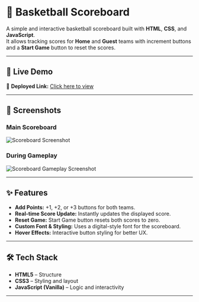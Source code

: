 # 🏀 Basketball Scoreboard

A simple and interactive basketball scoreboard built with **HTML**, **CSS**, and **JavaScript**.  
It allows tracking scores for **Home** and **Guest** teams with increment buttons and a **Start Game** button to reset the scores.

---

## 🚀 Live Demo
🔗 **Deployed Link:** [Click here to view](https://basketball-game-tracker.netlify.app/)

---

## 📸 Screenshots

### Main Scoreboard
![Scoreboard Screenshot](<img width="1919" height="1015" alt="main" src="https://github.com/user-attachments/assets/1d6168af-7bee-4e7f-9c9d-7dc004b791a7" />
)

### During Gameplay
![Scoreboard Gameplay Screenshot](<img width="1914" height="1022" alt="play" src="https://github.com/user-attachments/assets/034163a9-e1a3-44ad-ad5f-1caef613408a" />
)

---

## ✨ Features
- **Add Points:** +1, +2, or +3 buttons for both teams.
- **Real-time Score Update:** Instantly updates the displayed score.
- **Reset Game:** Start Game button resets both scores to zero.
- **Custom Font & Styling:** Uses a digital-style font for the scoreboard.
- **Hover Effects:** Interactive button styling for better UX.

---

## 🛠 Tech Stack
- **HTML5** – Structure
- **CSS3** – Styling and layout
- **JavaScript (Vanilla)** – Logic and interactivity

---

